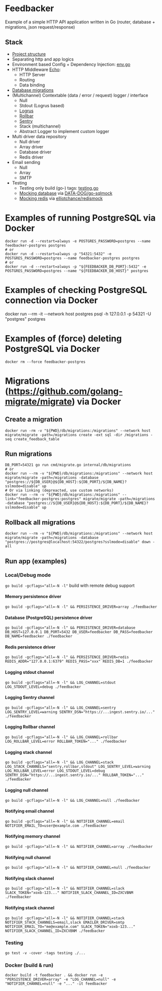 # Feedbacker
Example of a simple HTTP API application written in Go (router, database + migrations, json request/response)

## Stack

- [Project structure](https://github.com/golang-standards/project-layout)
- Separating http and app logics
- Environment based Config + Dependency Injection: [env.go](https://github.com/mingalevme/feedbacker/blob/master/internal/app/env.go)
- HTTP Middleware [Echo](https://echo.labstack.com/):
  - HTTP Server
  - Routing
  - Data binding
- [Database migrations](https://github.com/golang-migrate/migrate)
- (Multichannel) Contextable (data / error / request) logger / interface
  - Null
  - Stdout (Logrus based)
  - [Logrus](https://github.com/sirupsen/logrus)
  - [Rollbar](https://rollbar.com/)
  - [Sentry](https://sentry.io/)
  - Stack (multichannel)
  - Abstract Logger to implement custom logger
- Multi driver data repository
  - Null driver
  - Array driver
  - Database driver
  - Redis driver
- Email sending
  - Null
  - Array
  - SMTP
- Testing
  - Testing only build (go-) tags: [testing.go](https://github.com/mingalevme/feedbacker/blob/master/internal/app/model/testing.go)
  - [Mocking database](https://github.com/mingalevme/feedbacker/blob/master/internal/app/repository/database_test.go) via [DATA-DOG/go-sqlmock](https://github.com/DATA-DOG/go-sqlmock)
  - [Mocking redis](https://github.com/mingalevme/feedbacker/blob/master/internal/app/repository/redis_test.go) via [elliotchance/redismock](https://github.com/elliotchance/redismock)

# Examples of running PostgreSQL via Docker
```
docker run -d --restart=always -e POSTGRES_PASSWORD=postgres --name feedbacker-postgres postgres
# or
docker run -d --restart=always -p "54321:5432" -e POSTGRES_PASSWORD=postgres --name feedbacker-postgres postgres
# or
docker run -d --restart=always -p "${FEEDBACKER_DB_PORT}:5432" -e POSTGRES_PASSWORD=postgres --name "${FEEDBACKER_DB_HOST}" postgres
```

# Examples of checking PostgreSQL connection via Docker
docker run --rm -it --network host postgres psql -h 127.0.0.1 -p 54321 -U "postgres" postgres

# Examples of (force) deleting PostgreSQL via Docker
```
docker rm --force feedbacker-postgres
```

# Migrations (https://github.com/golang-migrate/migrate) via Docker

## Create a migration
```
docker run -rm -v "${PWD}/db/migrations:/migrations" --network host migrate/migrate -path=/migrations create -ext sql -dir /migrations -seq create_feedback_table
```

## Run migrations
```
DB_PORT=54321 go run cmd/migrate.go internal/db/migrations
# or
docker run --rm -v "${PWD}/db/migrations:/migrations" --network host migrate/migrate -path=/migrations -database "postgres://${DB_USER}@${DB_HOST}:${DB_PORT}/${DB_NAME}?sslmode=disable" up
# Or via linking (depreacted, use custom networks)
docker run --rm -v "${PWD}/db/migrations:/migrations" --link="feedbacker-postgres:postgres" migrate/migrate -path=/migrations -database "postgres://${DB_USER}@${DB_HOST}:${DB_PORT}/${DB_NAME}?sslmode=disable" up
```

## Rollback all migrations
```
docker run --rm -v "${PWD}/db/migrations:/migrations" --network host migrate/migrate -path=/migrations -database "postgres://postgres@localhost:54322/postgres?sslmode=disable" down -all
```

## Run app (examples)

### Local/Debug mode

```go build -gcflags="all=-N -l"``` build with remote debug support


#### Memory persistence driver
```
go build -gcflags="all=-N -l" && PERSISTENCE_DRIVER=array ./feedbacker
```

#### Database (PostgreSQL) persistence driver
```
go build -gcflags="all=-N -l" && PERSISTENCE_DRIVER=database DB_HOST=127.0.0.1 DB_PORT=5432 DB_USER=feedbacker DB_PASS=feedbacker DB_NAME=feedbacker ./feedbacker
```

#### Redis persistence driver
```
go build -gcflags="all=-N -l" && PERSISTENCE_DRIVER=redis REDIS_ADDR="127.0.0.1:6379" REDIS_PASS="xxx" REDIS_DB=1 ./feedbacker
```

#### Logging stdout channel
```
go build -gcflags="all=-N -l" && LOG_CHANNEL=stdout LOG_STDOUT_LEVEL=debug ./feedbacker
```

#### Logging Sentry channel
```
go build -gcflags="all=-N -l" && LOG_CHANNEL=sentry LOG_SENTRY_LEVEL=warning SENTRY_DSN="https://...ingest.sentry.io/..." ./feedbacker
```

#### Logging Rollbar channel
```
go build -gcflags="all=-N -l" && LOG_CHANNEL=rollbar LOG_ROLLBAR_LEVEL=error ROLLBAR_TOKEN="..." ./feedbacker
```

#### Logging stack channel
```
go build -gcflags="all=-N -l" && LOG_CHANNEL=stack LOG_STACK_CHANNELS="sentry,rollbar,stdout" LOG_SENTRY_LEVEL=warning LOG_ROLLBAR_LEVEL=error LOG_STDOUT_LEVEL=debug SENTRY_DSN="https://...ingest.sentry.io/..." ROLLBAR_TOKEN="..." ./feedbacker
```

#### Logging null channel
```
go build -gcflags="all=-N -l" && LOG_CHANNEL=null ./feedbacker
```

#### Notifying email channel
```
go build -gcflags="all=-N -l" && NOTIFIER_CHANNEL=email NOTIFIER_EMAIL_TO=user@example.com ./feedbacker
```

#### Notifying memory channel
```
go build -gcflags="all=-N -l" && NOTIFIER_CHANNEL=array ./feedbacker
```

#### Notifying null channel
```
go build -gcflags="all=-N -l" && NOTIFIER_CHANNEL=null ./feedbacker
```

#### Notifying slack channel
```
go build -gcflags="all=-N -l" && NOTIFIER_CHANNEL=slack SLACK_TOKEN="xoxb-123..." NOTIFIER_SLACK_CHANNEL_ID=ZXCVBNM ./feedbacker
```

#### Notifying stack channel
```
go build -gcflags="all=-N -l" && NOTIFIER_CHANNEL=stack NOTIFIER_STACK_CHANNELS=email,slack EMAILER_DRIVER=smtp NOTIFIER_EMAIL_TO="me@example.com" SLACK_TOKEN="xoxb-123..." NOTIFIER_SLACK_CHANNEL_ID=ZXCVBNM ./feedbacker
```

### Testing
```
go test -v -cover -tags testing ./...
```

### Docker (build & run)

```
docker build -t feedbacker . && docker run -e "PERSISTENCE_DRIVER=array" -e "LOG_CHANNEL=null" -e "NOTIFIER_CHANNEL=null" -e "..." -it feedbacker
```

